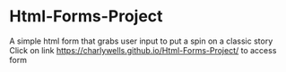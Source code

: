 # Html-Forms-Project
A simple html form that grabs user input to put a spin on a classic story
Click on link https://charlywells.github.io/Html-Forms-Project/   to access form
